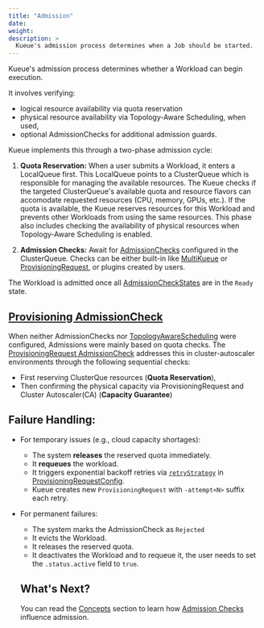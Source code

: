 ```yaml
---
title: "Admission"
date: 
weight: 
description: >
  Kueue's admission process determines when a Job should be started.
---
```


Kueue's admission process determines whether a Workload can begin execution. 

It involves verifying:
- logical resource availability via quota reservation
- physical resource availability via Topology-Aware Scheduling, when used,
- optional AdmissionChecks for additional admission guards.

Kueue implements this through a two-phase admission cycle: 

1. **Quota Reservation:** When a user submits a Workload, it enters a LocalQueue first. This LocalQueue points to a ClusterQueue which is responsible for managing the available resources. The Kueue checks if the targeted ClusterQueue's available quota and resource flavors can accomodate requested resources (CPU, memory, GPUs, etc.). If the quota is available, the Kueue reserves resources for this Workload and prevents other Workloads from using the same resources. This phase also includes checking the availability of physical resources when 
    Topology-Aware Scheduling is enabled.

2. **Admission Checks:** Await for [AdmissionChecks](/docs/concepts/admission_check) configured in the ClusterQueue. Checks can be either built-in like [MultiKueue](/docs/concepts/multikueue/) or [ProvisioningRequest](/docs/concepts/admission_check/provisioning_request/), or plugins created by users.

The Workload is admitted once all [AdmissionCheckStates](/docs/concepts/admission_check/#admissioncheckstates) are in the `Ready` state.

## [Provisioning AdmissionCheck ](docs/concepts/admission_check/provisioning_request)

When neither AdmissionChecks nor [TopologyAwareScheduling](docs/concepts/topology_aware_scheduling/) were configured, Admissions were mainly based on quota checks. The [ProvisioningRequest AdmissionCheck](/docs/concepts/admission_check/provisioning_request/#provisioningrequestconfig) addresses this in cluster-autoscaler environments through the following sequential checks:
- First reserving ClusterQue resources (**Quota Reservation**),
- Then confirming the physical capacity via ProvisioningRequest and Cluster Autoscaler(CA) (**Capacity Guarantee**)


## Failure Handling:

- For temporary issues (e.g., cloud capacity shortages):
  - The system **releases** the reserved quota immediately.
  - It **requeues** the workload.
  - It triggers exponential backoff retries via [`retryStrategy`](/docs/concepts/admission_check/provisioning_request/#retry-strategy) in [ProvisioningRequestConfig](/docs/concepts/admission_check/provisioning_request/#provisioningrequestconfig).
  - Kueue creates new `ProvisioningRequest` with `-attempt<N>` suffix each retry.

- For permanent failures:
  - The system marks the AdmissionCheck as `Rejected`
  - It evicts the Workload.
  - It releases the reserved quota. 
  - It deactivates the Workload and to requeue it, the user needs to set the `.status.active` field to `true`.

  ## What's Next?

  You can read the [Concepts](/docs/concepts) section to learn how [Admission Checks](/docs/concepts/admission_check/) influence admission.
